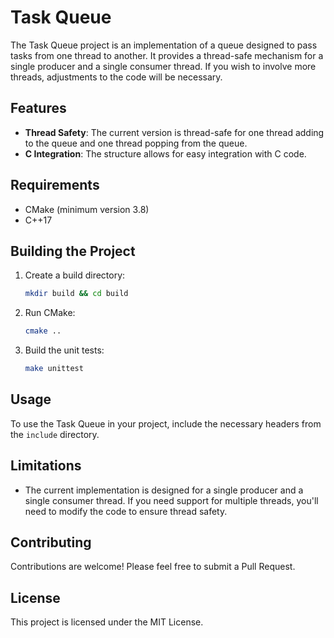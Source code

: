# Task Queue

The Task Queue project is an implementation of a queue designed to pass tasks from one thread to another. It provides a thread-safe mechanism for a single producer and a single consumer thread. If you wish to involve more threads, adjustments to the code will be necessary.

## Features

- **Thread Safety**: The current version is thread-safe for one thread adding to the queue and one thread popping from the queue.
- **C Integration**: The structure allows for easy integration with C code.

## Requirements

- CMake (minimum version 3.8)
- C++17

## Building the Project

1. Create a build directory:
   ```bash
   mkdir build && cd build
   ```

2. Run CMake:
   ```bash
   cmake ..
   ```

3. Build the unit tests:
   ```bash
   make unittest
   ```

## Usage

To use the Task Queue in your project, include the necessary headers from the `include` directory.

## Limitations

- The current implementation is designed for a single producer and a single consumer thread. If you need support for multiple threads, you'll need to modify the code to ensure thread safety.

## Contributing

Contributions are welcome! Please feel free to submit a Pull Request.

## License

This project is licensed under the MIT License.

